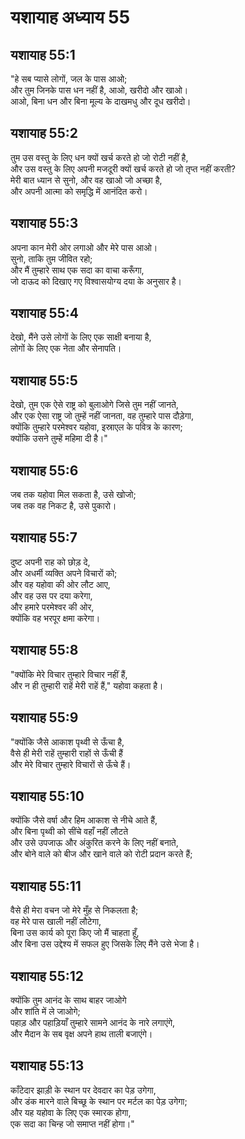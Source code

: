 # यशायाह अध्याय 55

## यशायाह 55:1  
"हे सब प्यासे लोगों, जल के पास आओ;  
और तुम जिनके पास धन नहीं है, आओ, खरीदो और खाओ।  
आओ, बिना धन और बिना मूल्य के दाखमधु और दूध खरीदो।

## यशायाह 55:2  
तुम उस वस्तु के लिए धन क्यों खर्च करते हो जो रोटी नहीं है,  
और उस वस्तु के लिए अपनी मजदूरी क्यों खर्च करते हो जो तृप्त नहीं करती?  
मेरी बात ध्यान से सुनो, और वह खाओ जो अच्छा है,  
और अपनी आत्मा को समृद्धि में आनंदित करो।

## यशायाह 55:3  
अपना कान मेरी ओर लगाओ और मेरे पास आओ।  
सुनो, ताकि तुम जीवित रहो;  
और मैं तुम्हारे साथ एक सदा का वाचा करूँगा,  
जो दाऊद को दिखाए गए विश्वासयोग्य दया के अनुसार है।

## यशायाह 55:4  
देखो, मैंने उसे लोगों के लिए एक साक्षी बनाया है,  
लोगों के लिए एक नेता और सेनापति।

## यशायाह 55:5  
देखो, तुम एक ऐसे राष्ट्र को बुलाओगे जिसे तुम नहीं जानते,  
और एक ऐसा राष्ट्र जो तुम्हें नहीं जानता, वह तुम्हारे पास दौड़ेगा,  
क्योंकि तुम्हारे परमेश्वर यहोवा, इस्राएल के पवित्र के कारण;  
क्योंकि उसने तुम्हें महिमा दी है।"

## यशायाह 55:6  
जब तक यहोवा मिल सकता है, उसे खोजो;  
जब तक वह निकट है, उसे पुकारो।

## यशायाह 55:7  
दुष्ट अपनी राह को छोड़ दे,  
और अधर्मी व्यक्ति अपने विचारों को;  
और वह यहोवा की ओर लौट आए,  
और वह उस पर दया करेगा,  
और हमारे परमेश्वर की ओर,  
क्योंकि वह भरपूर क्षमा करेगा।

## यशायाह 55:8  
"क्योंकि मेरे विचार तुम्हारे विचार नहीं हैं,  
और न ही तुम्हारी राहें मेरी राहें हैं," यहोवा कहता है।

## यशायाह 55:9  
"क्योंकि जैसे आकाश पृथ्वी से ऊँचा है,  
वैसे ही मेरी राहें तुम्हारी राहों से ऊँची हैं  
और मेरे विचार तुम्हारे विचारों से ऊँचे हैं।

## यशायाह 55:10  
क्योंकि जैसे वर्षा और हिम आकाश से नीचे आते हैं,  
और बिना पृथ्वी को सींचे वहाँ नहीं लौटते  
और उसे उपजाऊ और अंकुरित करने के लिए नहीं बनाते,  
और बोने वाले को बीज और खाने वाले को रोटी प्रदान करते हैं;

## यशायाह 55:11  
वैसे ही मेरा वचन जो मेरे मुँह से निकलता है;  
वह मेरे पास खाली नहीं लौटेगा,  
बिना उस कार्य को पूरा किए जो मैं चाहता हूँ,  
और बिना उस उद्देश्य में सफल हुए जिसके लिए मैंने उसे भेजा है।

## यशायाह 55:12  
क्योंकि तुम आनंद के साथ बाहर जाओगे  
और शांति में ले जाओगे;  
पहाड़ और पहाड़ियाँ तुम्हारे सामने आनंद के नारे लगाएंगे,  
और मैदान के सब वृक्ष अपने हाथ ताली बजाएंगे।

## यशायाह 55:13  
काँटेदार झाड़ी के स्थान पर देवदार का पेड़ उगेगा,  
और डंक मारने वाले बिच्छू के स्थान पर मर्टल का पेड़ उगेगा;  
और यह यहोवा के लिए एक स्मारक होगा,  
एक सदा का चिन्ह जो समाप्त नहीं होगा।"

